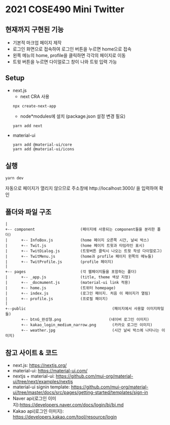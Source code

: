 # 2021 COSE490 Mini Twitter

## 현재까지 구현된 기능

- 기본적 마크업 페이지 제작
- 로그인 화면으로 접속하여 로그인 버튼을 누르면 home으로 접속
- 왼쪽 메뉴의 home, profile을 클릭하면 각각의 페이지로 이동
- 트윗 버튼을 누르면 다이얼로그 창이 나와 트윗 입력 가능

## Setup

- next.js
  - next CRA 사용
  ```
  npx create-next-app
  ```
  - node*modules에 설치  (package.json 설정 변경 필요)
  ```
  yarn add next
  ```
- material-ui
  ```
  yarn add @material-ui/core
  yarn add @material-ui/icons
  ```

## 실행

```
yarn dev
```

자동으로 페이지가 열리지 않으므로 주소창에 http://localhost:3000/ 을 입력하여 확인

## 폴더와 파일 구조

```
|
+-- component                    (페이지에 사용되는 component들을 분리한 폴더)
|      +-- InfoBox.js            (home 페이지 오른쪽 시간, 날씨 박스)
|      +-- Twit.js               (home 페이지 트윗과 타임라인 표시)
|      +-- TwitDialog.js         (트윗버튼 클릭시 나오는 트윗 작성 다이얼로그)
|      +-- TwitMenu.js           (home과 profile 페이지 왼쪽의 메뉴들)
|      +-- TwitProfile.js        (profile 페이지)
|
+-- pages                        (각 웹페이지들을 포함하는 폴더)
|      +-- _app.js               (title, theme 색상 지정)
|      +-- _docmument.js         (material-ui link 적용)
|      +-- home.js               (트위터 homepage)
|      +-- index.js              (로그인 페이지. 처음 이 페이지가 열림)
|      +-- profile.js            (프로필 페이지)
|
+--public                                      (페이지에서 사용할 이미지파일들)
       +-- btnG_완성형.png                     (네이버 로그인 이미지)
       +-- kakao_login_medium_narrow.png       (카카오 로그인 이미지)
       +-- weather.jpg                         (시간 날씨 박스에 나타나는 이미지)
```

## 참고 사이트 & 코드

- next.js: https://nextjs.org/
- material-ui: https://material-ui.com/
- nextjs + material-ui: https://github.com/mui-org/material-ui/tree/next/examples/nextjs
- material-ui signin template: https://github.com/mui-org/material-ui/tree/master/docs/src/pages/getting-started/templates/sign-in
- Naver api(로그인 이미지):https://developers.naver.com/docs/login/bi/bi.md
- Kakao api(로그인 이미지): https://developers.kakao.com/tool/resource/login
